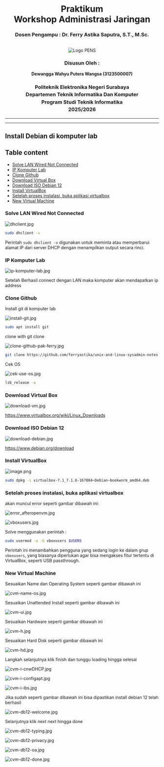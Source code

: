 <div align="center">
  <h1 class="text-align: center;font-weight: bold">Praktikum <br>Workshop Administrasi Jaringan</h1>
  <h3 class="text-align: center;">Dosen Pengampu : Dr. Ferry Astika Saputra, S.T., M.Sc.</h3>
</div>
<br />
<div align="center">
  <img src="https://upload.wikimedia.org/wikipedia/id/4/44/Logo_PENS.png" alt="Logo PENS">
  <h3 style="text-align: center;">Disusun Oleh : </h3>
  <p style="text-align: center;">
    <strong>Dewangga Wahyu Putera Wangsa (3123500007)</strong><br>
  </p>

<h3 style="text-align: center;line-height: 1.5">Politeknik Elektronika Negeri Surabaya<br>Departemen Teknik Informatika Dan Komputer<br>Program Studi Teknik Informatika<br>2025/2026</h3>
  <hr><hr>
</div>

## Install Debian di komputer lab

## Table content

- [Solve LAN Wired Not Connected](#solve-lan-wired-not-connected)
- [IP Komputer Lab](#ip-komputer-lab)
- [Clone Github](#clone-github)
- [Download Virtual Box](#download-virtual-box)
- [Download ISO Debian 12](#download-iso-debian-12)
- [Install VirtualBox](#install-virtualbox)
- [Setelah proses instalasi, buka aplikasi virtualbox](#setelah-proses-instalasi-buka-aplikasi-virtualbox)
- [New Virtual Machine](#new-virtual-machine)

### Solve LAN Wired Not Connected

![dhclient.jpg](assets/dhclient.jpg)

```bash
sudo dhclient -v
```

Perintah `sudo dhclient -v` digunakan untuk meminta atau memperbarui alamat IP dari server DHCP dengan menampilkan output secara rinci.

### IP Komputer Lab

![ip-komputer-lab.jpg](assets/ip-komputer-lab.jpg)

Setelah Berhasil connect dengan LAN maka komputer akan mendapatkan ip address

### Clone Github

Install git di komputer lab

![install-git.jpg](assets/install-git.jpg)

```bash
sudo apt install git
```

clone with git clone 

![clone-github-pak-ferry.jpg](assets/clone-github-pak-ferry.jpg)

```bash
git clone https://github.com/ferryastika/unix-and-linux-sysadmin-notes.git
```

Cek OS 

![cek-use-os.jpg](assets/cek-use-os.jpg)

```bash
lsb_release -a
```

### Download Virtual Box

![download-vm.jpg](assets/download-vm.jpg)

https://www.virtualbox.org/wiki/Linux_Downloads

### Download ISO Debian 12

![download-debian.jpg](assets/download-debian.jpg)

https://www.debian.org/download

### Install VirtualBox

![image.png](assets/image.png)

```bash
sudo dpkg -i virtualbox-7.1_7.1.6-167084~Debian~bookworm_amd64.deb
```

### Setelah proses instalasi, buka aplikasi virtualbox

akan muncul error seperti gambar dibawah ini:

![error_afteropenvm.jpg](assets/error_afteropenvm.jpg)

![vboxusers.jpg](assets/vboxusers.jpg)

Solve menggunakan perintah :

```bash
sudo usermod -a -G vboxusers $USERS
```

Perintah ini menambahkan pengguna yang sedang login ke dalam grup `vboxusers`, yang biasanya diperlukan agar bisa mengakses fitur tertentu di VirtualBox, seperti USB passthrough.

### New Virtual Machine

Sesuaikan Name dan Operating System seperti gambar dibawah ini

![cvm-name-os.jpg](assets/cvm-name-os.jpg)

Sesuaikan Unattended Install seperti gambar dibawah ini

![cvm-ui.jpg](assets/cvm-ui.jpg)

Sesuaikan Hardware seperti gambar dibawah ini

![cvm-h.jpg](assets/cvm-h.jpg)

Sesuaikan Hard Disk seperti gambar dibawah ini

![cvm-hd.jpg](assets/cvm-hd.jpg)

Langkah selanjutnya klik finish dan tunggu loading hingga selesai 

![cvm-i-cnwDHCP.jpg](assets/cvm-i-cnwDHCP.jpg)

![cvm-i-configapt.jpg](assets/cvm-i-configapt.jpg)

![cvm-i-ibs.jpg](assets/cvm-i-ibs.jpg)

Jika sudah seperti gambar dibawah ini bisa dipastikan install debian 12 telah berhasil

![cvm-db12-welcome.jpg](assets/cvm-db12-welcome.jpg)

Selanjutnya klik next next hingga done

![cvm-db12-typing.jpg](assets/cvm-db12-typing.jpg)

![cvm-db12-privacy.jpg](assets/cvm-db12-privacy.jpg)

![cvm-db12-oa.jpg](assets/cvm-db12-oa.jpg)

![cvm-db12-done.jpg](assets/cvm-db12-done.jpg)
